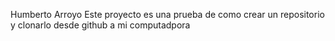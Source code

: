 Humberto Arroyo
Este proyecto es una prueba de como crear un repositorio y clonarlo desde github a mi computadpora